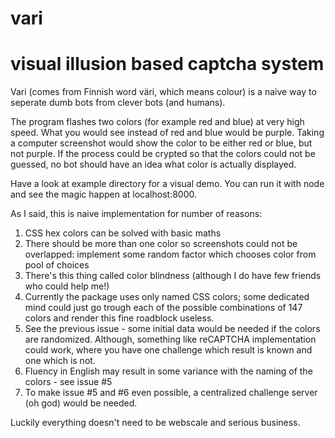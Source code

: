 vari
================
# visual illusion based captcha system

Vari (comes from Finnish word väri, which means colour) is a naive way to seperate dumb bots from clever bots (and humans).

The program flashes two colors (for example red and blue) at very high speed. What you would see instead of red and blue would be purple. Taking a computer screenshot would show the color to be either red or blue, but not purple. If the process could be crypted so that the colors could not be guessed, no bot should have an idea what color is actually displayed.

Have a look at example directory for a visual demo. You can run it with node and see the magic happen at localhost:8000.

As I said, this is naive implementation for number of reasons:

1. CSS hex colors can be solved with basic maths
2. There should be more than one color so screenshots could not be overlapped: implement some random factor which chooses color from pool of choices
3. There's this thing called color blindness (although I do have few friends who could help me!)
4. Currently the package uses only named CSS colors; some dedicated mind could just go trough each of the possible combinations of 147 colors and render this fine roadblock useless.
5. See the previous issue - some initial data would be needed if the colors are randomized. Although, something like reCAPTCHA implementation could work, where you have one challenge which result is known and one which is not.
6. Fluency in English may result in some variance with the naming of the colors - see issue #5
7. To make issue #5 and #6 even possible, a centralized challenge server (oh god) would be needed.

Luckily everything doesn't need to be webscale and serious business.